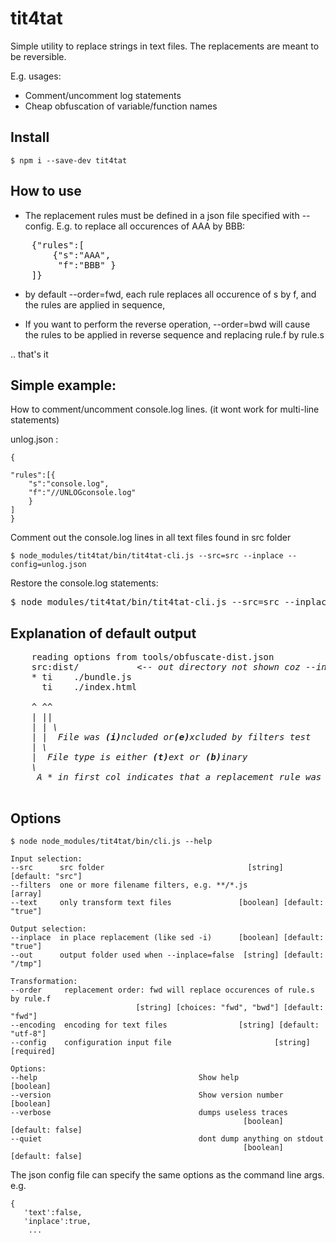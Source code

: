 # tit4tat

Simple utility to replace strings in text files. The replacements are meant to be reversible.

E.g. usages:

* Comment/uncomment log statements
* Cheap obfuscation of variable/function names  

## Install

    $ npm i --save-dev tit4tat

## How to use

* The replacement rules must be defined in a json file specified with --config.  E.g. to replace all occurences of AAA  by BBB:
<pre>
    {"rules":[
        {"s":"AAA",
         "f":"BBB" }
    ]}
</pre>
  
* by default --order=fwd, each rule replaces all occurence of s by f, and the rules are  applied in sequence,

* If you want to perform the reverse operation, --order=bwd will cause the rules to be applied in reverse sequence and replacing rule.f by rule.s

.. that's it

## Simple example: 

How to comment/uncomment console.log lines. (it wont work for multi-line statements)


unlog.json :

    {
    
    "rules":[{
        "s":"console.log",
        "f":"//UNLOGconsole.log"
        }
    ]
    }

Comment out the console.log lines in all text files found in src folder

    $ node_modules/tit4tat/bin/tit4tat-cli.js --src=src --inplace --config=unlog.json


Restore the console.log statements:
<pre>
$ node_modules/tit4tat/bin/tit4tat-cli.js --src=src --inplace --config=unlog.json  <b>--order bwd</b>
</pre>





## Explanation of default output ##
<pre>
    reading options from tools/obfuscate-dist.json  
    src:dist/          <i> <-- out directory not shown coz --inplace=true </i>
    * ti	./bundle.js
      ti	./index.html
<i>
    ^ ^^
    | ||
    | | \
    | |  File was <b>(i)</b>ncluded or<b>(e)</b>xcluded by filters test
    | \
    |  File type is either <b>(t)</b>ext or <b>(b)</b>inary
    \
     A * in first col indicates that a replacement rule was applied
</i>     
</pre>





## Options ##
 
    
    $ node node_modules/tit4tat/bin/cli.js --help

    Input selection:
    --src      src folder                                [string] [default: "src"]
    --filters  one or more filename filters, e.g. **/*.js                  [array]
    --text     only transform text files               [boolean] [default: "true"]

    Output selection:
    --inplace  in place replacement (like sed -i)      [boolean] [default: "true"]
    --out      output folder used when --inplace=false  [string] [default: "/tmp"]

    Transformation:
    --order     replacement order: fwd will replace occurences of rule.s by rule.f
                                [string] [choices: "fwd", "bwd"] [default: "fwd"]
    --encoding  encoding for text files                [string] [default: "utf-8"]
    --config    configuration input file                       [string] [required]

    Options:
    --help                                    Show help                  [boolean]
    --version                                 Show version number        [boolean]
    --verbose                                 dumps useless traces
                                                        [boolean] [default: false]
    --quiet                                   dont dump anything on stdout
                                                        [boolean] [default: false]

The json config file can specify the same options as the command line args. e.g.

    {
       'text':false,
       'inplace':true,
        ...


